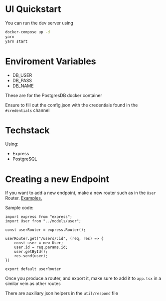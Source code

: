 # UI Quickstart

You can run the dev server using 
```sh
docker-compose up -d
yarn
yarn start
```

# Enviroment Variables
- DB_USER
- DB_PASS
- DB_NAME

These are for the PostgresDB docker container


Ensure to fill out the config.json with the credentials found in the `#credentials` channel

# Techstack

Using:
- Express
- PostgreSQL

# Creating a new Endpoint

If you want to add a new endpoint, make a new router such as in the `User` Router. [Examples.](https://github.com/ReeceDonovan/CS3305/tree/api/api/src/router)


Sample code:
```tsx
import express from "express";
import User from "../models/user";

const userRouter = express.Router();

userRouter.get("/users/:id", (req, res) => {
    const user = new User; 
    user.id = req.params.id; 
    user.getById(); 
    res.send(user);
})

export default userRouter
```

Once you produce a router, and export it, make sure to add it to `app.tsx` in a similar vein as other routes

There are auxiliary json helpers in the `util/respond` file
